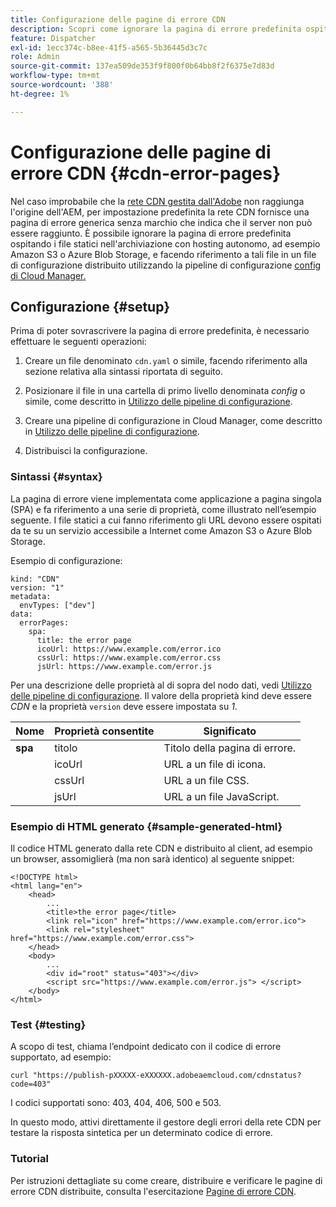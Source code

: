 ```yaml
---
title: Configurazione delle pagine di errore CDN
description: Scopri come ignorare la pagina di errore predefinita ospitando file statici nell’archiviazione self-hosted, ad esempio Amazon S3 o Azure Blob Storage, e facendo riferimento a essi in un file di configurazione distribuito utilizzando la pipeline di configurazione di Cloud Manager.
feature: Dispatcher
exl-id: 1ecc374c-b8ee-41f5-a565-5b36445d3c7c
role: Admin
source-git-commit: 137ea509de353f9f800f0b64bb8f2f6375e7d83d
workflow-type: tm+mt
source-wordcount: '388'
ht-degree: 1%

---
```



# Configurazione delle pagine di errore CDN {#cdn-error-pages}

Nel caso improbabile che la [rete CDN gestita dall&#39;Adobe](/help/implementing/dispatcher/cdn.md#aem-managed-cdn) non raggiunga l&#39;origine dell&#39;AEM, per impostazione predefinita la rete CDN fornisce una pagina di errore generica senza marchio che indica che il server non può essere raggiunto. È possibile ignorare la pagina di errore predefinita ospitando i file statici nell&#39;archiviazione con hosting autonomo, ad esempio Amazon S3 o Azure Blob Storage, e facendo riferimento a tali file in un file di configurazione distribuito utilizzando la pipeline di configurazione [config di Cloud Manager.](/help/operations/config-pipeline.md#managing-in-cloud-manager)

## Configurazione {#setup}

Prima di poter sovrascrivere la pagina di errore predefinita, è necessario effettuare le seguenti operazioni:

1. Creare un file denominato `cdn.yaml` o simile, facendo riferimento alla sezione relativa alla sintassi riportata di seguito.

1. Posizionare il file in una cartella di primo livello denominata *config* o simile, come descritto in [Utilizzo delle pipeline di configurazione](/help/operations/config-pipeline.md#folder-structure).

1. Creare una pipeline di configurazione in Cloud Manager, come descritto in [Utilizzo delle pipeline di configurazione](/help/operations/config-pipeline.md#managing-in-cloud-manager).

1. Distribuisci la configurazione.

### Sintassi {#syntax}

La pagina di errore viene implementata come applicazione a pagina singola (SPA) e fa riferimento a una serie di proprietà, come illustrato nell’esempio seguente.  I file statici a cui fanno riferimento gli URL devono essere ospitati da te su un servizio accessibile a Internet come Amazon S3 o Azure Blob Storage.

Esempio di configurazione:

```
kind: "CDN"
version: "1"
metadata:
  envTypes: ["dev"]
data:
  errorPages:
    spa:
      title: the error page
      icoUrl: https://www.example.com/error.ico
      cssUrl: https://www.example.com/error.css
      jsUrl: https://www.example.com/error.js
```
Per una descrizione delle proprietà al di sopra del nodo dati, vedi [Utilizzo delle pipeline di configurazione](/help/operations/config-pipeline.md#common-syntax). Il valore della proprietà kind deve essere *CDN* e la proprietà `version` deve essere impostata su *1*.


| Nome | Proprietà consentite | Significato |
|-----------|--------------------------|-------------|
| **spa** | titolo | Titolo della pagina di errore. |
|     | icoUrl | URL a un file di icona. |
|     | cssUrl | URL a un file CSS. |
|     | jsUrl | URL a un file JavaScript. |

### Esempio di HTML generato {#sample-generated-html}

Il codice HTML generato dalla rete CDN e distribuito al client, ad esempio un browser, assomiglierà (ma non sarà identico) al seguente snippet:

```
<!DOCTYPE html>
<html lang="en">
    <head>
        ...
        <title>the error page</title>
        <link rel="icon" href="https://www.example.com/error.ico">
        <link rel="stylesheet" href="https://www.example.com/error.css">
    </head>
    <body>
        ...
        <div id="root" status="403"></div>
        <script src="https://www.example.com/error.js"> </script>
    </body>
</html>
```

### Test {#testing}

A scopo di test, chiama l’endpoint dedicato con il codice di errore supportato, ad esempio:

```
curl "https://publish-pXXXXX-eXXXXXX.adobeaemcloud.com/cdnstatus?code=403"
```

I codici supportati sono: 403, 404, 406, 500 e 503.

In questo modo, attivi direttamente il gestore degli errori della rete CDN per testare la risposta sintetica per un determinato codice di errore.

### Tutorial

Per istruzioni dettagliate su come creare, distribuire e verificare le pagine di errore CDN distribuite, consulta l&#39;esercitazione [Pagine di errore CDN](https://experienceleague.adobe.com/en/docs/experience-manager-learn/cloud-service/content-delivery/custom-error-pages#cdn-error-pages).



